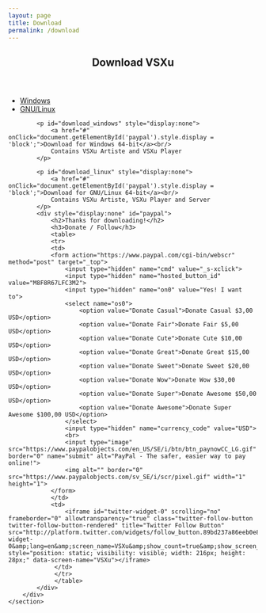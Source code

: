 ```yaml
---
layout: page
title: Download
permalink: /download
---
```

<div id="main" class="alt">
    <section id="one">
        <div class="inner">
            <header class="major">
                <h1>Download VSXu</h1>
            </header>
            <ul class="actions horizontal">
                <li><a href="#" class="button" 
                onClick="
                    document.getElementById('download_windows').style.display = 'block'; 
                    document.getElementById('download_linux').style.display = 'none';
                "
                >Windows</a></li>
                <li><a href="#" class="button" 
                onClick="
                    document.getElementById('download_windows').style.display = 'none'; 
                    document.getElementById('download_linux').style.display = 'block';
                "
                >GNU/Linux</a></li>
            </ul>
        
            <p id="download_windows" style="display:none">
                <a href="#" onClick="document.getElementById('paypal').style.display = 'block';">Download for Windows 64-bit</a><br/>
                Contains VSXu Artiste and VSXu Player
            </p>
            
            <p id="download_linux" style="display:none">
                <a href="#" onClick="document.getElementById('paypal').style.display = 'block';">Download for GNU/Linux 64-bit</a><br/>
                Contains VSXu Artiste, VSXu Player and Server
            </p>
            <div style="display:none" id="paypal">
                <h2>Thanks for downloading!</h2>
                <h3>Donate / Follow</h3>
                <table>
                <tr>
                <td>
                <form action="https://www.paypal.com/cgi-bin/webscr" method="post" target="_top">
                    <input type="hidden" name="cmd" value="_s-xclick">
                    <input type="hidden" name="hosted_button_id" value="M8F8R67LFC3M2">
                    <input type="hidden" name="on0" value="Yes! I want to">
                    <select name="os0">
                        <option value="Donate Casual">Donate Casual $3,00 USD</option>
                        <option value="Donate Fair">Donate Fair $5,00 USD</option>
                        <option value="Donate Cute">Donate Cute $10,00 USD</option>
                        <option value="Donate Great">Donate Great $15,00 USD</option>
                        <option value="Donate Sweet">Donate Sweet $20,00 USD</option>
                        <option value="Donate Wow">Donate Wow $30,00 USD</option>
                        <option value="Donate Super">Donate Awesome $50,00 USD</option>
                        <option value="Donate Awesome">Donate Super Awesome $100,00 USD</option>
                    </select>
                    <input type="hidden" name="currency_code" value="USD">
                    <br>
                    <input type="image" src="https://www.paypalobjects.com/en_US/SE/i/btn/btn_paynowCC_LG.gif" border="0" name="submit" alt="PayPal - The safer, easier way to pay online!">
                    <img alt="" border="0" src="https://www.paypalobjects.com/sv_SE/i/scr/pixel.gif" width="1" height="1">
                </form>
                </td>
                <td>
                    <iframe id="twitter-widget-0" scrolling="no" frameborder="0" allowtransparency="true" class="twitter-follow-button twitter-follow-button-rendered" title="Twitter Follow Button" src="http://platform.twitter.com/widgets/follow_button.89bd237a86eeb0e8b1de842a4b88b09b.en.html#dnt=false&amp;id=twitter-widget-0&amp;lang=en&amp;screen_name=VSXu&amp;show_count=true&amp;show_screen_name=true&amp;size=l&amp;time=1490522543370" style="position: static; visibility: visible; width: 216px; height: 28px;" data-screen-name="VSXu"></iframe>
                 </td>
                 </tr>
                 </table>
            </div>
        </div>
    </section>
</div>
